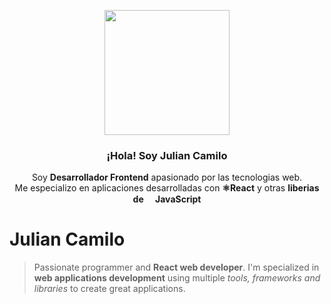 <p align="center" width="300">
   <img align="center" width="200" src="https://avatars.githubusercontent.com/u/47187585?s=400&u=4093891962c1f82be116b6b93ea927a0424fa349&v=4" />
   <h3 align="center">¡Hola! Soy Julian Camilo</h3>
</p>

<p align="center">Soy <strong>Desarrollador Frontend</strong> apasionado por las tecnologias web.<br /> Me especializo en aplicaciones desarrolladas con <strong>⚛️React</strong> y  otras <strong>liberias de <img width="15" src="https://upload.wikimedia.org/wikipedia/commons/9/99/Unofficial_JavaScript_logo_2.svg">JavaScript</strong></p>

# Julian Camilo

> Passionate programmer and **React web developer**. I'm specialized in **web applications development** using multiple _tools, frameworks and libraries_ to create great applications.
